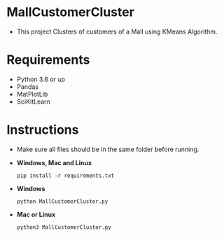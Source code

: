 # MallCustomerCluster
- This project Clusters of customers of a Mall using KMeans Algorithm.

# Requirements
- Python 3.6 or up
- Pandas
- MatPlotLib
- SciKitLearn

# Instructions
- Make sure all files should be in the same folder before running.

- **Windows, Mac and Linux**
  ``` 
  pip install -r requirements.txt
  ```
- **Windows**
  ```
  python MallCustomerCluster.py
  ```
- **Mac or Linux**
  ```
  python3 MallCustomerCluster.py
  ```
